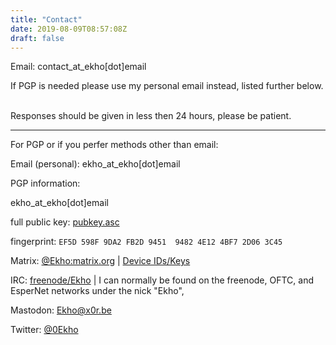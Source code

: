```yaml
---
title: "Contact"
date: 2019-08-09T08:57:08Z
draft: false
---
```

Email: contact_at_ekho[dot]email

<span class="smallnote">If PGP is needed please use my personal email instead, listed further below.</span>

<br>Responses should be given in less then 24 hours, please be patient.

--------

For PGP or if you perfer methods other than email:

Email (personal): ekho_at_ekho[dot]email
<div class="smallnote smallindent grey">
  PGP information:

  ekho_at_ekho[dot]email

  full public key: [pubkey.asc](./pubkey.asc)

  fingerprint:  `EF5D 598F 9DA2 FB2D 9451  9482 4E12 4BF7 2D06 3C45`
</div>

Matrix: [@Ekho:matrix.org](https://matrix.org) | [Device IDs/Keys](./matrixkeys.txt)

IRC: [freenode/Ekho](irc://chat.freenode.net:6697/Ekho,isnick) | I can normally be found on the
freenode, OFTC, and EsperNet networks under the nick "Ekho",

Mastodon: [Ekho@x0r.be](https://x0r.be/@Ekho)

Twitter: [@0Ekho](https://twitter.com/0Ekho)
